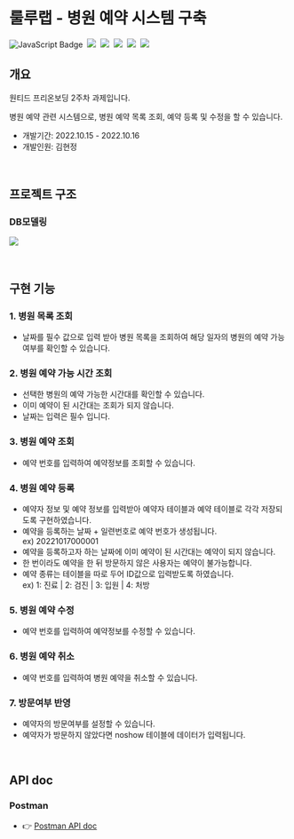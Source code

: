 # 룰루랩 - 병원 예약 시스템 구축
![JavaScript Badge](https://img.shields.io/badge/JavaScript-F7DF1E?style=for-the-badge&logo=JavaScript&logoColor=white)&nbsp;
<img src="https://img.shields.io/badge/Node.js-339933?style=for-the-badge&logo=Node.js&logoColor=white"/>&nbsp;
<img src="https://img.shields.io/badge/Express-000000?style=for-the-badge&logo=Express&logoColor=white"/>&nbsp;
<img src="https://img.shields.io/badge/MySQL-4479A1?style=for-the-badge&logo=MySQL&logoColor=white"/>&nbsp;
<img src="https://img.shields.io/badge/TypeORM-262627?style=for-the-badge&logo=TypeORM&logoColor=white"/>&nbsp;
<img src="https://img.shields.io/badge/postman-%23FF6C37?style=for-the-badge&logo=postman&logoColor=white"/>

## 개요

원티드 프리온보딩 2주차 과제입니다.

병원 예약 관련 시스템으로, 병원 예약 목록 조회, 예약 등록 및 수정을 할 수 있습니다.

- 개발기간: 2022.10.15 - 2022.10.16 
- 개발인원: 김현정

<br>

## 프로젝트 구조

### DB모델링

![](https://user-images.githubusercontent.com/110225060/196066269-e423a0d4-24a8-46c3-9c4f-083bbff736e8.png)

<br>

## 구현 기능

### 1. 병원 목록 조회
- 날짜를 필수 값으로 입력 받아 병원 목록을 조회하여 해당 일자의 병원의 예약 가능 여부를 확인할 수 있습니다.

### 2. 병원 예약 가능 시간 조회
- 선택한 병원의 예약 가능한 시간대를 확인할 수 있습니다.
- 이미 예약이 된 시간대는 조회가 되지 않습니다.
- 날짜는 입력은 필수 입니다.

### 3. 병원 예약 조회
- 예약 번호를 입력하여 예약정보를 조회할 수 있습니다.

### 4. 병원 예약 등록
- 예약자 정보 및 예약 정보를 입력받아 예약자 테이블과 예약 테이블로 각각 저장되도록 구현하였습니다.
- 예약을 등록하는 날짜 + 일련번호로 예약 번호가 생성됩니다.
<br> ex) 20221017000001
- 예약을 등록하고자 하는 날짜에 이미 예약이 된 시간대는 예약이 되지 않습니다.
- 한 번이라도 예약을 한 뒤 방문하지 않은 사용자는 예약이 불가능합니다.
- 예약 종류는 테이블을 따로 두어 ID값으로 입력받도록 하였습니다.
  <br> ex) 1: 진료 | 2: 검진 | 3: 입원 | 4: 처방

### 5. 병원 예약 수정
- 예약 번호를 입력하여 예약정보를 수정할 수 있습니다.

### 6. 병원 예약 취소
- 예약 번호를 입력하여 병원 예약을 취소할 수 있습니다.

### 7. 방문여부 반영
- 예약자의 방문여부를 설정할 수 있습니다.
- 예약자가 방문하지 않았다면 noshow 테이블에 데이터가 입력됩니다.

<br>

## API doc

### Postman

- 👉 [Postman API doc](https://documenter.getpostman.com/view/22723303/2s847CvaGt)
